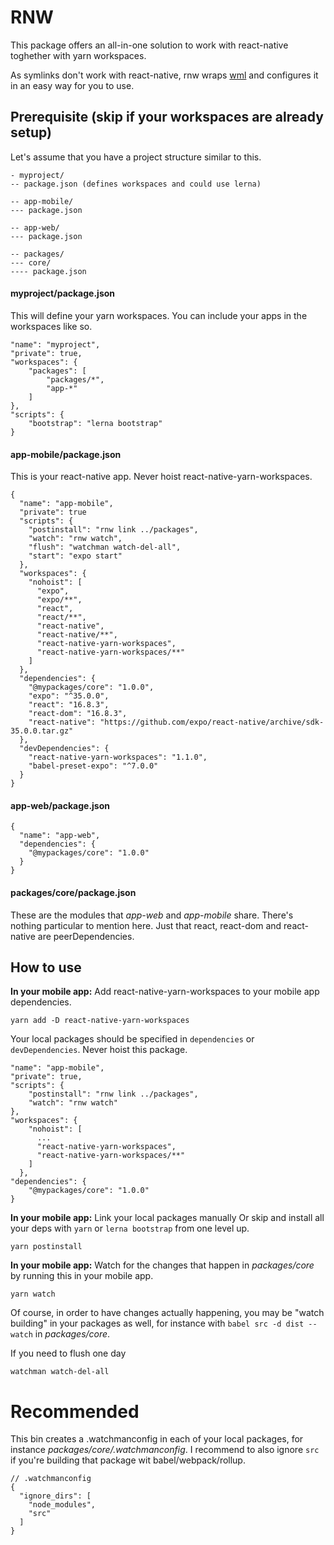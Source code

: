 # RNW

This package offers an all-in-one solution to work with react-native toghether with yarn workspaces.

As symlinks don't work with react-native, rnw wraps [wml](https://github.com/wix/wml) and configures it in an easy way for you to use.

## Prerequisite (skip if your workspaces are already setup)

Let's assume that you have a project structure similar to this.

```
- myproject/
-- package.json (defines workspaces and could use lerna)

-- app-mobile/
--- package.json

-- app-web/
--- package.json

-- packages/
--- core/
---- package.json

```

#### myproject/package.json

This will define your yarn workspaces. You can include your apps in the workspaces like so.

```
"name": "myproject",
"private": true,
"workspaces": {
    "packages": [
        "packages/*",
        "app-*"
    ]
},
"scripts": {
    "bootstrap": "lerna bootstrap"
}
```

#### app-mobile/package.json

This is your react-native app. Never hoist react-native-yarn-workspaces.

```
{
  "name": "app-mobile",
  "private": true
  "scripts": {
    "postinstall": "rnw link ../packages",
    "watch": "rnw watch",
    "flush": "watchman watch-del-all",
    "start": "expo start"
  },
  "workspaces": {
    "nohoist": [
      "expo",
      "expo/**",
      "react",
      "react/**",
      "react-native",
      "react-native/**",
      "react-native-yarn-workspaces",
      "react-native-yarn-workspaces/**"
    ]
  },
  "dependencies": {
    "@mypackages/core": "1.0.0",
    "expo": "^35.0.0",
    "react": "16.8.3",
    "react-dom": "16.8.3",
    "react-native": "https://github.com/expo/react-native/archive/sdk-35.0.0.tar.gz"
  },
  "devDependencies": {
    "react-native-yarn-workspaces": "1.1.0",
    "babel-preset-expo": "^7.0.0"
  }
}

```

#### app-web/package.json

```
{
  "name": "app-web",
  "dependencies": {
    "@mypackages/core": "1.0.0"
  }
}
```

#### packages/core/package.json

These are the modules that *app-web* and *app-mobile* share.
There's nothing particular to mention here. Just that react, react-dom and react-native are peerDependencies.


## How to use

**In your mobile app:** Add react-native-yarn-workspaces to your mobile app dependencies.

```
yarn add -D react-native-yarn-workspaces
```

Your local packages should be specified in `dependencies` or `devDependencies`.
Never hoist this package.

```
"name": "app-mobile",
"private": true,
"scripts": {
    "postinstall": "rnw link ../packages",
    "watch": "rnw watch"
},
"workspaces": {
    "nohoist": [
      ...
      "react-native-yarn-workspaces",
      "react-native-yarn-workspaces/**"
    ]
  },
"dependencies": {
    "@mypackages/core": "1.0.0"
}
```


**In your mobile app:** Link your local packages manually
Or skip and install all your deps with `yarn` or `lerna bootstrap` from one level up.

```
yarn postinstall
```

**In your mobile app:** Watch for the changes that happen in *packages/core* by running this in your mobile app.

```
yarn watch
```

Of course, in order to have changes actually happening, you may be "watch building" in your packages as well, for instance with `babel src -d dist --watch` in *packages/core*.

If you need to flush one day

```
watchman watch-del-all
```

# Recommended

This bin creates a .watchmanconfig in each of your local packages, for instance *packages/core/.watchmanconfig*.
I recommend to also ignore `src` if you're building that package wit babel/webpack/rollup.

```
// .watchmanconfig
{
  "ignore_dirs": [
    "node_modules",
    "src"
  ]
}
```
